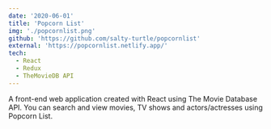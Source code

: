 ```yaml
---
date: '2020-06-01'
title: 'Popcorn List'
img: './popcornlist.png'
github: 'https://github.com/salty-turtle/popcornlist'
external: 'https://popcornlist.netlify.app/'
tech:
  - React
  - Redux
  - TheMovieDB API
---
```


A front-end web application created with React using The Movie Database API. You can search and view movies, TV shows and actors/actresses using Popcorn List.